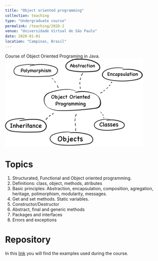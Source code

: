 ```yaml
---
title: "Object oriented programming"
collection: teaching
type: "Undergraduate course"
permalink: /teaching/2020-2
venue: "Universidade Virtual de São Paulo"
date: 2020-01-01
location: "Campinas, Brasil"
---
```


Course of Object Oriented Programing in Java.
<br/><img src='/images/teaching/oo.png'>

Topics
======
1. Structurated, Functional and Object oriented programming.
2. Definitions: class, object, methods, atributes
3. Basic principles: Abstraction, encapsulation, composition, agregation, heritage, polimorphism, modularity, messages.
4. Get and set methods. Static variables.
5. Constructor/Destructor
6. Abstract, final and generic methods
7. Packages and interfaces
8. Errors and exceptions


Repository
======
In this [link](https://github.com/andalenavals/JavaCrashCourse) you will find the examples used during the course.
